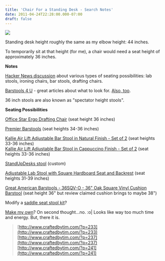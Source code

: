 ```yaml
---
title: 'Chair For a Standing Desk - Search Notes'
date: 2011-04-24T22:28:00.000-07:00
draft: false
---
```


[![](/images/ws-kst2310-l320.jpg)](/images/ws-kst2310-l.jpg)

Standing desk height roughly the same as my elbow height: 44 inches.  
  
To temporarily sit at that height (for me), a chair would need a seat height of approximately 36 inches.  
  
**Notes**  
  
[Hacker News discussion](http://news.ycombinator.com/item?id=1518721) about various types of seating possibilities: lab stools, ironing chairs, bar stools, drafting chairs.  
  
[Barstools 4 U](http://www.barstools4u.com/extratall.htm) - great articles about what to look for. [Also, too](http://classic-web.archive.org/web/20070818202543/www.barstools4u.com/inf.htm).  
  
36 inch stools are also known as "spectator height stools".  
  
**Seating Possibilities**  
  
[Office Star Ergo Drafting Chair](http://j.mp/gtqW93) (seat height 36 inches)  
  
[Premier Barstools](http://www.premierebarstools.com/34-36-inch-stools.html) (seat heights 34-36 inches)  
  
[Kallie Air Lift Adjustable Bar Stool in Natural Finish - Set of 2](http://www.chairs1000.com/IVG2/N/ProductID-142241.htm) (seat heights 33-36 inches)  
[Kallie Air Lift Adjustable Bar Stool in Cappuccino Finish - Set of 2](http://www.chairs1000.com/IVG2/N/ProductID-141496.htm) (seat heights 33-36 inches)  
  
[StandUpDesks stool](http://www.standupdesks.com/stool.shtml) (custom)  
  
[Adjustable Lab Stool with Square Hardboard Seat and Backrest](http://www.ofconcepts.com/31-39-Ht-Adjustable-Lab-Stool-p/nps6330hb.htm) (seat heights 31-39 inches)  
  
[Great American Barstools - 36SQV-O - 36" Oak Square Vinyl Cushion Barstool](http://www.allbarstools.com/Great-American-Barstools-36SQV-O-YV1094.html#ReviewHeader) (seat height 36" but review claimed cushion brings to maybe 38")  
  
Modify a [saddle seat stool kit](http://www.stoolkits.com/saddle-seat.html)?  
  
[Make my own](http://lumberjocks.com/projects/41922)? On second thought...no. :o| Looks like way too much time and energy. But, there it is.  

> [http://www.craftedbytim.com/?p=233](http://www.craftedbytim.com/?p=233)[http://www.craftedbytim.com/?p=237](http://www.craftedbytim.com/?p=237)[http://www.craftedbytim.com/?p=241](http://www.craftedbytim.com/?p=241)